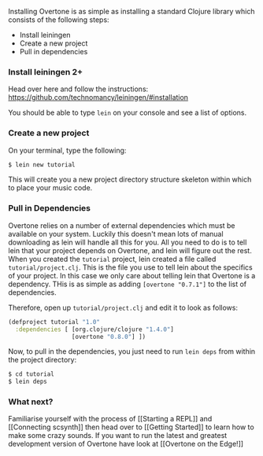 Installing Overtone is as simple as installing a standard Clojure library which consists of the following steps:

* Install leiningen
* Create a new project
* Pull in dependencies

### Install leiningen 2+

Head over here and follow the instructions: https://github.com/technomancy/leiningen/#installation

You should be able to type `lein` on your console and see a list of options.

### Create a new project

On your terminal, type the following:

```sh
$ lein new tutorial
```
This will create you a new project directory structure skeleton within which to place your music code.

### Pull in Dependencies

Overtone relies on a number of external dependencies which must be available on your system. Luckily this doesn't mean lots of manual downloading as lein will handle all this for you. All you need to do is to tell lein that your project depends on Overtone, and lein will figure out the rest. When you created the `tutorial` project, lein created a file called `tutorial/project.clj`. This is the file you use to tell lein about the specifics of your project. In this case we only care about telling lein that Overtone is a dependency. THis is as simple as adding `[overtone "0.7.1"]` to the list of dependencies.

Therefore, open up `tutorial/project.clj` and edit it to look as follows:

```clj
(defproject tutorial "1.0"
  :dependencies [ [org.clojure/clojure "1.4.0"]
                  [overtone "0.8.0"] ])
```

Now, to pull in the dependencies, you just need to run `lein deps` from within the project directory:

```sh
$ cd tutorial
$ lein deps
```

### What next?

Familiarise yourself with the process of [[Starting a REPL]] and [[Connecting scsynth]] then head over to [[Getting Started]] to learn how to make some crazy sounds. If you want to run the latest and greatest development version of Overtone have look at [[Overtone on the Edge!]]
